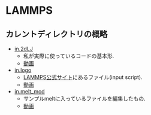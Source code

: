 
# LAMMPS

## カレントディレクトリの概略

- [in.2dLJ](./LAMMPS/in.2dLJ)
  - 私が実際に使っているコードの基本形. 
  - [動画](https://youtu.be/0Zw7utEVif8)
- [in.logo](./LAMMPS/in.logo)
  - [LAMMPS公式サイト](https://www.lammps.org/#gsc.tab=0)にあるファイル(input script).
  - [動画](https://youtube.com/shorts/RJYpbz5DcBQ?feature=share)
- [in.melt_mod](./LAMMPS/in.melt_mod)
  - サンプルmeltに入っているファイルを編集したもの.
  - [動画](https://youtube.com/shorts/4IwYPC3NxF4?feature=share)
